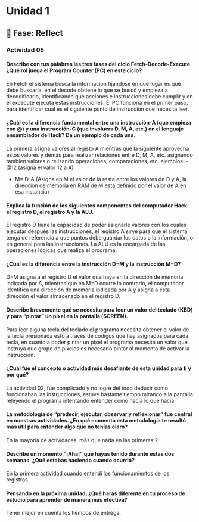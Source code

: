 # Unidad 1

## 🤔 Fase: Reflect

### Actividad 05
#### Describe con tus palabras las tres fases del ciclo Fetch-Decode-Execute. ¿Qué rol juega el Program Counter (PC) en este ciclo?
En Fetch el sistema busca la información fijandose en que lugar es que debe buscarla, en el decode obtiene lo que se buscó y empieza a decodificarlo, identificando que acciones e instrucciones debe cumplir y en el excecute ejecuta estas instrucciones. El PC funciona en el primer paso, para identificar cual es el siguiente punto de instruccion que necesita leer.

#### ¿Cuál es la diferencia fundamental entre una instrucción-A (que empieza con @) y una instrucción-C (que involucra D, M, A, etc.) en el lenguaje ensamblador de Hack? Da un ejemplo de cada una.
La primera asigna valores al registo A mientras que la siguiente aprovecha estos valores y demás para realizar relaciones entre D, M, A, etc. asignando tambien valores o relizando operaciones, comparaciones, etc.
ejemplos: - @12 (asigna el valor 12 a A) 
- M= D-A (Asigna en M el valor de la resta entre los valores de D y A, la direccion de memoria en RAM de M esta definido por el valor de A en esa instancia)

#### Explica la función de los siguientes componentes del computador Hack: el registro D, el registro A y la ALU.
El registro D tiene la capacidad de poder asignarle valores con los cuales ejecutar después las instrucciones, el registro A sirve para que el sistema tenga de referencia a que puntos debe guardar los datos o la información, o en general para las instrucciones. La ALU es la encargada de las operaciones lógicas que realiza el programa.

#### ¿Cuál es la diferencia entre la instrucción D=M y la instrucción M=D?
D=M asigna a el registro D el valor que haya en la dirección de memoria indicada por A, mientras que en M=D ocurre lo contrario, el computador identifica una dirección de memoria indicada por A y asigna a esta dirección el valor almacenado en el registro D.

#### Describe brevemente qué se necesita para leer un valor del teclado (KBD) y para “pintar” un pixel en la pantalla (SCREEN).
Para leer alguna tecla del teclado el programa necesita obtener el valor de la tecla presionada esto a través de codigos que hay asignados para cada tecla, en cuanto a poder pintar un pixel el programa necesita un valor que instruya que grupo de pixeles es necesario pintar al momento de activar la instrucción.

#### ¿Cuál fue el concepto o actividad más desafiante de esta unidad para ti y por qué?
La actividad 02, fue complicado y no logré del todo deducir como funcionaban las instrucciones, estuve bastante tiempo mirando a la pantalla releyendo el programa intentando entender como hacía lo que hacía.

#### La metodología de “predecir, ejecutar, observar y reflexionar” fue central en nuestras actividades. ¿En qué momento esta metodología te resultó más útil para entender algo que no tenías claro?
En la mayoria de actividades, más que nada en las primeras 2

#### Describe un momento “¡Aha!” que hayas tenido durante estas dos semanas. ¿Qué estabas haciendo cuando ocurrió?
En la primera actividad cuando entendi los funcionamientos de los registros.

#### Pensando en la próxima unidad, ¿Qué harás diferente en tu proceso de estudio para aprender de manera más efectiva?
Tener mejor en cuenta los tiempos de entrega.
